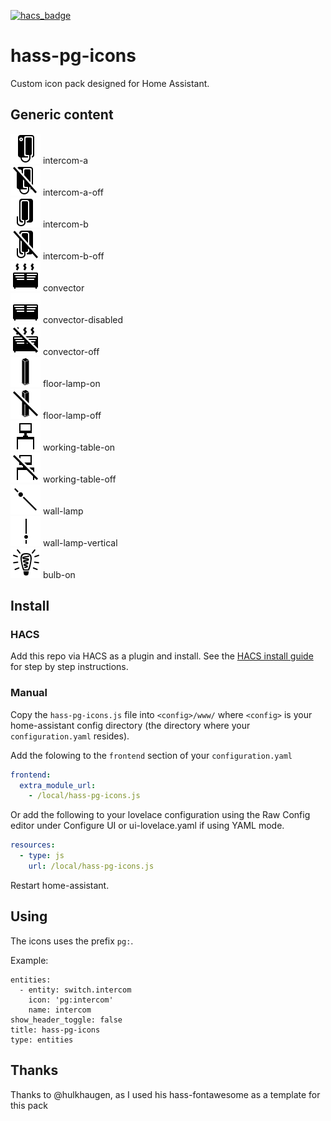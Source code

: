 [![hacs_badge](https://img.shields.io/badge/HACS-Custom-orange.svg)](https://github.com/hacs/integration)

# hass-pg-icons

Custom icon pack designed for Home Assistant.

## Generic content

![Preview](./svg/intercom-a.svg) intercom-a<br />
![Preview](./svg/intercom-a-off.svg) intercom-a-off<br />
![Preview](./svg/intercom-b.svg) intercom-b<br />
![Preview](./svg/intercom-b-off.svg) intercom-b-off<br />
![Preview](./svg/convector.svg) convector<br />
![Preview](./svg/convector-disabled.svg) convector-disabled<br />
![Preview](./svg/convector-off.svg) convector-off<br />
![Preview](./svg/floor-lamp-on.svg) floor-lamp-on<br />
![Preview](./svg/floor-lamp-off.svg) floor-lamp-off<br />
![Preview](./svg/working-table-on.svg) working-table-on<br />
![Preview](./svg/working-table-off.svg) working-table-off<br />
![Preview](./svg/wall-lamp.svg) wall-lamp<br />
![Preview](./svg/wall-lamp-vertical.svg) wall-lamp-vertical<br />
![Preview](./svg/bulb.svg) bulb-on<br />

## Install

### HACS
Add this repo via HACS as a plugin and install.  See the [HACS install guide](./HACS_INSTALL.md) for step by step instructions.

### Manual
Copy the `hass-pg-icons.js` file into `<config>/www/` where `<config>` is your home-assistant config directory (the directory where your `configuration.yaml` resides).

Add the folowing to the `frontend` section of your `configuration.yaml`

```yaml
frontend:
  extra_module_url:
    - /local/hass-pg-icons.js
```

Or add the following to your lovelace configuration using the Raw Config editor under Configure UI or ui-lovelace.yaml if using YAML mode.

```yaml
resources:
  - type: js
    url: /local/hass-pg-icons.js
```

Restart home-assistant.

## Using
The icons uses the prefix `pg:`.

Example:

```
entities:
  - entity: switch.intercom
    icon: 'pg:intercom'
    name: intercom
show_header_toggle: false
title: hass-pg-icons
type: entities
```

## Thanks
Thanks to @hulkhaugen, as I used his hass-fontawesome as a template for this pack
